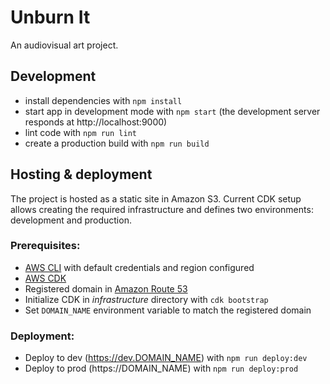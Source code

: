# Unburn It

An audiovisual art project.

## Development

- install dependencies with `npm install`
- start app in development mode with `npm start` (the development server responds at http://localhost:9000)
- lint code with `npm run lint`
- create a production build with `npm run build`

## Hosting & deployment

The project is hosted as a static site in Amazon S3. Current CDK setup allows creating the required infrastructure and defines two environments: development and production.

### Prerequisites:

- [AWS CLI](https://aws.amazon.com/cli/) with default credentials and region configured
- [AWS CDK](https://aws.amazon.com/cdk/)
- Registered domain in [Amazon Route 53](https://aws.amazon.com/route53/)
- Initialize CDK in _infrastructure_ directory with `cdk bootstrap`
- Set `DOMAIN_NAME` environment variable to match the registered domain

### Deployment:

- Deploy to dev (https://dev.DOMAIN_NAME) with `npm run deploy:dev`
- Deploy to prod (https://DOMAIN_NAME) with `npm run deploy:prod`
